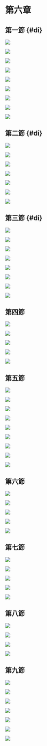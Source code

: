 # 第六章

## 第一節 {#di}

![](.gitbook/assets/75.jpg)

![](.gitbook/assets/76.jpg)

![](.gitbook/assets/77.jpg)

![](.gitbook/assets/78.jpg)

![](.gitbook/assets/79.jpg)

![](.gitbook/assets/80.jpg)

![](.gitbook/assets/81.jpg)

![](.gitbook/assets/82.jpg)

![](.gitbook/assets/83.jpg)

## 第二節 {#di}

![](.gitbook/assets/84.jpg)

![](.gitbook/assets/85.jpg)

![](.gitbook/assets/86.jpg)

![](.gitbook/assets/87.jpg)

![](.gitbook/assets/88.jpg)

![](.gitbook/assets/89.jpg)

![](.gitbook/assets/90.jpg)

## 第三節 {#di}

![](.gitbook/assets/91.jpg)

![](.gitbook/assets/92.jpg)

![](.gitbook/assets/93.jpg)

![](.gitbook/assets/94.jpg)

![](.gitbook/assets/95.jpg)

![](.gitbook/assets/96.jpg)

![](.gitbook/assets/97.jpg)

![](.gitbook/assets/98.jpg)

## 第四節

![](.gitbook/assets/99.jpg)

![](.gitbook/assets/100.jpg)

![](.gitbook/assets/101.jpg)

![](.gitbook/assets/102.jpg)

![](.gitbook/assets/103.jpg)

## 第五節

![](.gitbook/assets/104.jpg)

![](.gitbook/assets/105.jpg)

![](.gitbook/assets/106.jpg)

![](.gitbook/assets/107.jpg)

![](.gitbook/assets/108.jpg)

![](.gitbook/assets/109.jpg)

![](.gitbook/assets/110.jpg)

![](.gitbook/assets/111.jpg)

![](.gitbook/assets/112.jpg)

## 第六節

![](.gitbook/assets/113.jpg)

![](.gitbook/assets/114.jpg)

![](.gitbook/assets/115.jpg)

![](.gitbook/assets/116.jpg)

![](.gitbook/assets/117.jpg)

## 第七節

![](.gitbook/assets/118.jpg)

![](.gitbook/assets/119.jpg)

![](.gitbook/assets/120.jpg)

![](.gitbook/assets/121.jpg)

![](.gitbook/assets/122.jpg)

## 第八節

![](.gitbook/assets/123.jpg)

![](.gitbook/assets/124.jpg)

![](.gitbook/assets/125.jpg)

![](.gitbook/assets/126.jpg)

## 第九節

![](.gitbook/assets/127.jpg)

![](.gitbook/assets/128.jpg)

![](.gitbook/assets/129.jpg)

![](.gitbook/assets/130.jpg)

![](.gitbook/assets/131.jpg)

![](.gitbook/assets/132%20%281%29.jpg)

![](.gitbook/assets/133.jpg)



